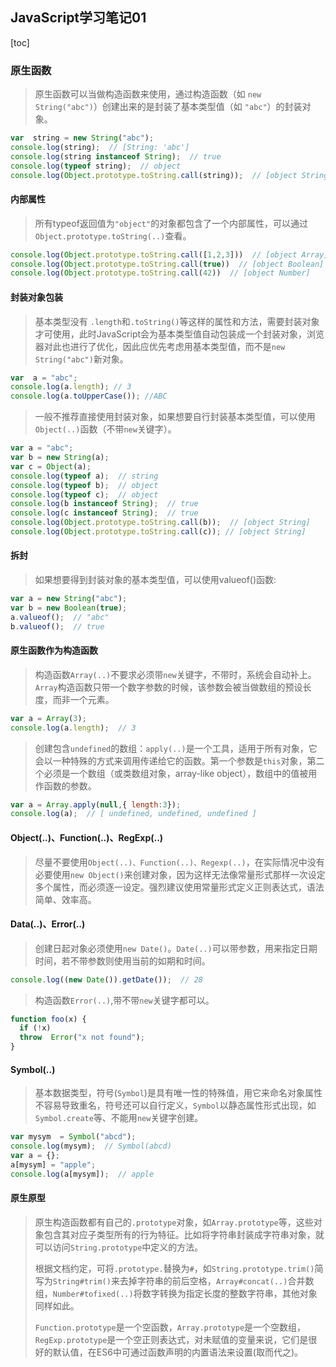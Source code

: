 ## JavaScript学习笔记01
[toc]
### 原生函数
>原生函数可以当做构造函数来使用，通过构造函数（如 `new String("abc")`）创建出来的是封装了基本类型值（如 `"abc"`）的封装对象。
``` javascript
var  string = new String("abc");
console.log(string);  // [String: 'abc']
console.log(string instanceof String);  // true
console.log(typeof string);  // object
console.log(Object.prototype.toString.call(string));  // [object String]
```

#### 内部属性
> 所有typeof返回值为`"object"`的对象都包含了一个内部属性，可以通过`Object.prototype.toString(..)`查看。

``` javascript
console.log(Object.prototype.toString.call([1,2,3]))  // [object Array]
console.log(Object.prototype.toString.call(true))  // [object Boolean]
console.log(Object.prototype.toString.call(42))  // [object Number]
```
#### 封装对象包装
> 基本类型没有 `.length`和`.toString()`等这样的属性和方法，需要封装对象才可使用，此时JavaScript会为基本类型值自动包装成一个封装对象，浏览器对此也进行了优化，因此应优先考虑用基本类型值，而不是`new  String("abc")`新对象。
``` javascript
var  a = "abc";
console.log(a.length); // 3
console.log(a.toUpperCase()); //ABC
```
>一般不推荐直接使用封装对象，如果想要自行封装基本类型值，可以使用`Object(..)`函数（不带`new`关键字）。
``` javascript
var a = "abc";
var b = new String(a);
var c = Object(a);
console.log(typeof a);  // string
console.log(typeof b);  // object
console.log(typeof c);  // object
console.log(b instanceof String);  // true
console.log(c instanceof String);  // true
console.log(Object.prototype.toString.call(b));  // [object String]
console.log(Object.prototype.toString.call(c)); // [object String]
```
#### 拆封
>如果想要得到封装对象的基本类型值，可以使用valueof()函数:
``` javascript
var a = new String("abc");
var b = new Boolean(true);
a.valueof();  // "abc"
b.valueof();  // true
```
#### 原生函数作为构造函数
> 构造函数`Array(..)`不要求必须带`new`关键字，不带时，系统会自动补上。`Array`构造函数只带一个数字参数的时候，该参数会被当做数组的预设长度，而非一个元素。
``` javascript
var a = Array(3);
console.log(a.length);  // 3
```
> 创建包含`undefined`的数组：`apply(..)`是一个工具，适用于所有对象，它会以一种特殊的方式来调用传递给它的函数。第一个参数是`this`对象，第二个必须是一个数组（或类数组对象，array-like object），数组中的值被用作函数的参数。
``` javascript
var a = Array.apply(null,{ length:3});
console.log(a);  // [ undefined, undefined, undefined ]
```
#### Object(..)、Function(..)、RegExp(..)
> 尽量不要使用`Object(..)、Function(..)、Regexp(..)`，在实际情况中没有必要使用`new Object()`来创建对象，因为这样无法像常量形式那样一次设定多个属性，而必须逐一设定。强烈建议使用常量形式定义正则表达式，语法简单、效率高。
#### Data(..)、Error(..)
> 创建日起对象必须使用`new Date()`。`Date(..)`可以带参数，用来指定日期时间，若不带参数则使用当前的如期和时间。
``` javascript
console.log((new Date()).getDate());  // 28
```
> 构造函数`Error(..)`,带不带`new`关键字都可以。
``` javascript
function foo(x) {
  if (!x)
  throw  Error("x not found");
}
```
#### Symbol(..)
> 基本数据类型，符号(`Symbol`)是具有唯一性的特殊值，用它来命名对象属性不容易导致重名，符号还可以自行定义，`Symbol`以静态属性形式出现，如`Symbol.create`等、不能用`new`关键字创建。
``` javascript
var mysym  = Symbol("abcd");
console.log(mysym);  // Symbol(abcd)
var a = {};
a[mysym] = "apple";
console.log(a[mysym]);  // apple
```

#### 原生原型
>原生构造函数都有自己的`.prototype`对象，如`Array.prototype`等，这些对象包含其对应子类型所有的行为特征。比如将字符串封装成字符串对象，就可以访问`String.prototype`中定义的方法。
>
>根据文档约定，可将`.prototype.`替换为`#`，如`String.prototype.trim()`简写为`String#trim()`来去掉字符串的前后空格，`Array#concat(..)`合并数组，`Number#tofixed(..)`将数字转换为指定长度的整数字符串，其他对象同样如此。
>
>`Function.prototype`是一个空函数，`Array.prototype`是一个空数组，`RegExp.prototype`是一个空正则表达式，对未赋值的变量来说，它们是很好的默认值，在ES6中可通过函数声明的内置语法来设置(取而代之)。
